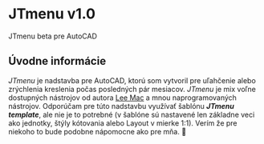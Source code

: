 # JTmenu v1.0
JTmenu beta pre AutoCAD

## Úvodne informácie
*JTmenu* je nadstavba pre AutoCAD, ktorú som vytvoril pre uľahčenie alebo zrýchlenia kreslenia počas posledných pár mesiacov. *JTmenu* je mix voľne dostupných nástrojov od autora [Lee Mac](http://www.lee-mac.com) a mnou naprogramovaných nástrojov. Odporúčam pre túto nadstavbu využívať šablónu **_JTmenu template_**, ale nie je to potrebné (v šablóne sú nastavené len základne veci ako jednotky, štýly kótovania alebo Layout v mierke 1:1). Verím že pre niekoho to bude podobne nápomocne ako pre mňa. 🙂
